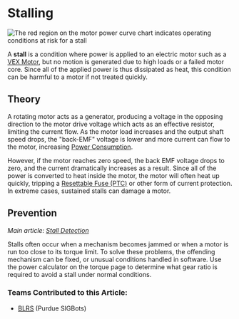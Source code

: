 # Stalling

![ The red region on the motor power curve chart indicates operating conditions at risk for a stall](https://phabricator.purduesigbots.com/file/data/tsefgqqu2epvkwdqao7d/PHID-FILE-76cjkli2c6vu4vjnsmjn/vex_motor_393_curve.png)

A **stall** is a condition where power is applied to an electric motor such as a [VEX Motor](../vex/vex-electronics/motors.md), but no motion is generated due to high loads or a failed motor core. Since all of the applied power is thus dissipated as heat, this condition can be harmful to a motor if not treated quickly.

## Theory

A rotating motor acts as a generator, producing a voltage in the opposing direction to the motor drive voltage which acts as an effective resistor, limiting the current flow. As the motor load increases and the output shaft speed drops, the "back-EMF" voltage is lower and more current can flow to the motor, increasing [Power Consumption](power-consumption.md).

However, if the motor reaches zero speed, the back EMF voltage drops to zero, and the current dramatically increases as a result. Since all of the power is converted to heat inside the motor, the motor will often heat up quickly, tripping a [Resettable Fuse \(PTC\)](resettable-fuse-ptc.md) or other form of current protection. In extreme cases, sustained stalls can damage a motor.

## Prevention

_Main article:_ [_Stall Detection_](../../software/general/stall-detection.md)

Stalls often occur when a mechanism becomes jammed or when a motor is run too close to its torque limit. To solve these problems, the offending mechanism can be fixed, or unusual conditions handled in software. Use the power calculator on the torque page to determine what gear ratio is required to avoid a stall under normal conditions.

### Teams Contributed to this Article:

* [BLRS](https://purduesigbots.com/) \(Purdue SIGBots\)


